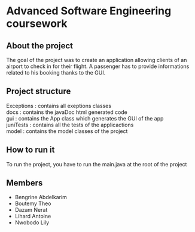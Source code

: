 # Advanced Software Engineering coursework

## About the project
The goal of the project was to create an application allowing clients of an airport to check in for their flight. A passenger has to provide informations related to his booking thanks to the GUI.

## Project structure

Exceptions : contains all exeptions classes <br/>
docs : contains the javaDoc html generated code <br/>
gui : contains the App class which generates the GUI of the app <br/>
juniTests : contains all the tests of the applicactions <br/>
model : contains the model classes of the project <br/>

## How to run it 

To run the project, you have to run the main.java at the root of the project

## Members
- Bengrine Abdelkarim 
- Boutemy Theo 
- Dazam Nerat  
- Lihard Antoine 
- Nwobodo Lily 
